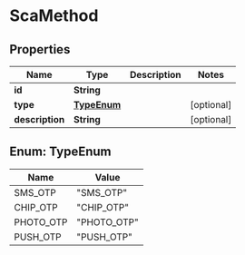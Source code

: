 
# ScaMethod

## Properties
Name | Type | Description | Notes
------------ | ------------- | ------------- | -------------
**id** | **String** |  | 
**type** | [**TypeEnum**](#TypeEnum) |  |  [optional]
**description** | **String** |  |  [optional]


<a name="TypeEnum"></a>
## Enum: TypeEnum
Name | Value
---- | -----
SMS_OTP | &quot;SMS_OTP&quot;
CHIP_OTP | &quot;CHIP_OTP&quot;
PHOTO_OTP | &quot;PHOTO_OTP&quot;
PUSH_OTP | &quot;PUSH_OTP&quot;



